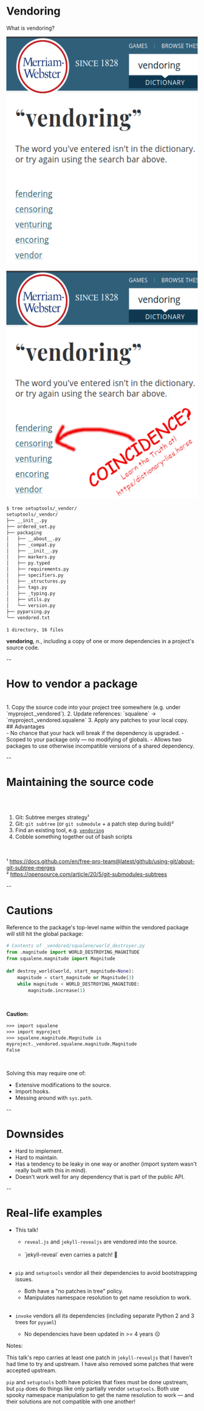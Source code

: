 # Vendoring

What is vendoring? <!-- .element: class="not-centered" style="width: 95%; font-weight: bold" -->

<div style="height: 600px" data-fragment-index="0" class="disappearing-fragment fade-out"/>
<img
    id="splash"
    src="images/webster-vendoring.png"
    class = "disappearing-fragment fragment"
    alt="Webster's dictionary fails to define vendoring"
    style="height: 600px"
    data-fragment-index="0"
/>

<img
    id="splash"
    src="images/webster-vendoring-coincidence.png"
    class = "nospace-fragment disappearing-fragment fragment"
    alt="The same Webster's dictionary entry, with an arrow pointing to the suggested word 'censoring' from some text. The text is red Comic sans and reads, 'Coincidence? Learn the truth at https/dictionary-lies.horse'"
    style="height: 600px"
    data-fragment-index="1"
/>

```
$ tree setuptools/_vendor/
setuptools/_vendor/
├── __init__.py
├── ordered_set.py
├── packaging
│   ├── __about__.py
│   ├── _compat.py
│   ├── __init__.py
│   ├── markers.py
│   ├── py.typed
│   ├── requirements.py
│   ├── specifiers.py
│   ├── _structures.py
│   ├── tags.py
│   ├── _typing.py
│   ├── utils.py
│   └── version.py
├── pyparsing.py
└── vendored.txt

1 directory, 16 files
```
<!-- .element class="fragment nospace-fragment" data-fragment-index="2" -->

<span class="fragment nospace-fragment" data-fragment-index="2">
<b>vendoring</b>, <em>n.</em>, including a copy of one or more dependencies in a project's source code.
</span>

--

# How to vendor a package
<br/>
1. Copy the source code into your project tree somewhere (e.g. under `myproject._vendored`).
2. Update references: `squalene` → `myproject._vendored.squalene`
3. Apply any patches to your local copy. <!-- .element class="fragment" data-fragment-index="0" -->

<br/>
## Advantages <!-- .element class="fragment" data-fragment-index="1" -->
<br/>
- No chance that your hack will break if the dependency is upgraded.<!-- .element class="fragment" data-fragment-index="1" -->
- Scoped to your package only — no modifying of globals.<!-- .element class="fragment" data-fragment-index="1" -->
- Allows two packages to use otherwise incompatible versions of a shared dependency.<!-- .element class="fragment" data-fragment-index="1" -->

--

<!-- .slide: class="not-centered" -->
# Maintaining the source code
<br/>
<br/>

1. Git: Subtree merges strategy¹
2. Git: `git subtree` (or `git submodule` + a patch step during build)²
3. Find an existing tool, e.g. [`vendoring`](https://pypi.org/project/vendoring/)
4. Cobble something together out of bash scripts

<br/><br/>
¹ https://docs.github.com/en/free-pro-team@latest/github/using-git/about-git-subtree-merges <br/>
² https://opensource.com/article/20/5/git-submodules-subtrees

--

<!-- .slide: class="not-centered" -->
# Cautions

Reference to the package's top-level name within the vendored package will still hit the global package:

```python
# Contents of _vendored/squalene/world_destroyer.py
from .magnitude import WORLD_DESTROYING_MAGNITUDE
from squalene.magnitude import Magnitude

def destroy_world(world, start_magnitude=None):
    magnitude = start_magnitude or Magnitude(3)
    while magnitude < WORLD_DESTROYING_MAGNITUDE:
        magnitude.increase(1)
```
<br/>

**Caution:**

```
>>> import squalene
>>> import myproject
>>> squalene.magnitude.Magnitude is myproject._vendored.squalene.magnitude.Magnitude
False
```
<br/>

Solving this may require one of:

- Extensive modifications to the source.
- Import hooks.
- Messing around with `sys.path`.

--

# Downsides

- Hard to implement.
- Hard to maintain.
- Has a tendency to be leaky in one way or another (import system wasn't really built with this in mind).
- Doesn't work well for any dependency that is part of the public API.

--

# Real-life examples

- This talk!
    - `reveal.js` and `jekyll-revealjs` are vendored into the source.
    <span class="disappearing-fragment fragment fade-out" data-fragment-index="0"><br/><br/></span>
    - <!-- .element class="nospace-fragment fragment" data-fragment-index="0" --> `jekyll-reveal` even carries a patch! <span class="emoji">🤦</span><br/><br/>
- `pip` and `setuptools` vendor all their dependencies to avoid bootstrapping issues.
    - Both have a "no patches in tree" policy.
    - Manipulates namespace resolution to get name resolution to work.<br/><br/>

- `invoke` vendors all its dependencies (including separate Python 2 and 3 trees for `pyyaml`)
    - No dependencies have been updated in >= 4 years <span class="emoji">☹</span>

Notes:

This talk's repo carries at least one patch in `jekyll-revealjs` that I haven't had time to try and upstream. I have also removed some patches that were accepted upstream.

`pip` and `setuptools` both have policies that fixes must be done upstream, but `pip` does do things like only partially vendor `setuptools`. Both use spooky namespace manipulation to get the name resolution to work — and their solutions are not compatible with one another!
